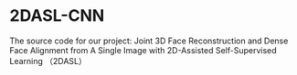 # 2DASL-CNN
The source code for our project: Joint 3D Face Reconstruction and Dense Face Alignment from A Single Image with 2D-Assisted Self-Supervised Learning （2DASL）

